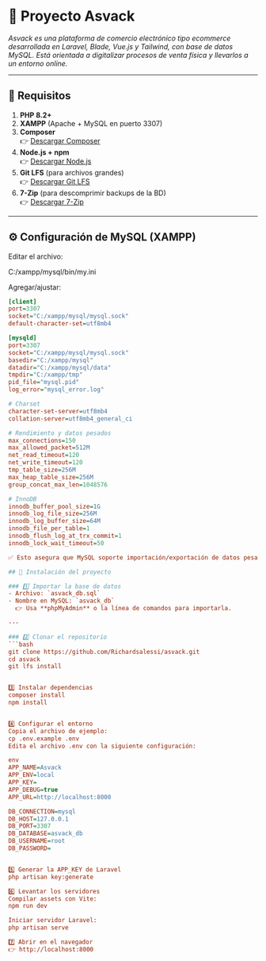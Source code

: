 # 🛒 Proyecto Asvack

_Asvack es una plataforma de comercio electrónico tipo ecommerce desarrollada en Laravel, Blade, Vue.js y Tailwind, con base de datos MySQL. Está orientada a digitalizar procesos de venta física y llevarlos a un entorno online._

---

## 🚀 Requisitos

1. **PHP 8.2+**  
2. **XAMPP** (Apache + MySQL en puerto 3307)  
3. **Composer**  
   👉 [Descargar Composer](https://getcomposer.org/download/)  
4. **Node.js + npm**  
   👉 [Descargar Node.js](https://nodejs.org/en/download/)  
5. **Git LFS** (para archivos grandes)  
   👉 [Descargar Git LFS](https://git-lfs.com/)  
6. **7-Zip** (para descomprimir backups de la BD)  
   👉 [Descargar 7-Zip](https://www.7-zip.org/download.html)  

---

## ⚙️ Configuración de MySQL (XAMPP)

Editar el archivo:

C:/xampp/mysql/bin/my.ini


Agregar/ajustar:

```ini
[client]
port=3307
socket="C:/xampp/mysql/mysql.sock"
default-character-set=utf8mb4

[mysqld]
port=3307
socket="C:/xampp/mysql/mysql.sock"
basedir="C:/xampp/mysql"
datadir="C:/xampp/mysql/data"
tmpdir="C:/xampp/tmp"
pid_file="mysql.pid"
log_error="mysql_error.log"

# Charset
character-set-server=utf8mb4
collation-server=utf8mb4_general_ci

# Rendimiento y datos pesados
max_connections=150
max_allowed_packet=512M
net_read_timeout=120
net_write_timeout=120
tmp_table_size=256M
max_heap_table_size=256M
group_concat_max_len=1048576

# InnoDB
innodb_buffer_pool_size=1G
innodb_log_file_size=256M
innodb_log_buffer_size=64M
innodb_file_per_table=1
innodb_flush_log_at_trx_commit=1
innodb_lock_wait_timeout=50

✅ Esto asegura que MySQL soporte importación/exportación de datos pesados y consultas más grandes.

## 📂 Instalación del proyecto

### 1️⃣ Importar la base de datos
- Archivo: `asvack_db.sql`  
- Nombre en MySQL: `asvack_db`  
  👉 Usa **phpMyAdmin** o la línea de comandos para importarla.

---

### 2️⃣ Clonar el repositorio
```bash
git clone https://github.com/Richardsalessi/asvack.git
cd asvack
git lfs install


3️⃣ Instalar dependencias
composer install
npm install


4️⃣ Configurar el entorno
Copia el archivo de ejemplo:
cp .env.example .env
Edita el archivo .env con la siguiente configuración:

env
APP_NAME=Asvack
APP_ENV=local
APP_KEY=
APP_DEBUG=true
APP_URL=http://localhost:8000

DB_CONNECTION=mysql
DB_HOST=127.0.0.1
DB_PORT=3307
DB_DATABASE=asvack_db
DB_USERNAME=root
DB_PASSWORD=


5️⃣ Generar la APP_KEY de Laravel
php artisan key:generate

6️⃣ Levantar los servidores
Compilar assets con Vite:
npm run dev

Iniciar servidor Laravel:
php artisan serve

7️⃣ Abrir en el navegador
👉 http://localhost:8000
